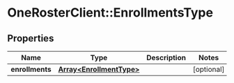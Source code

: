# OneRosterClient::EnrollmentsType

## Properties
Name | Type | Description | Notes
------------ | ------------- | ------------- | -------------
**enrollments** | [**Array&lt;EnrollmentType&gt;**](EnrollmentType.md) |  | [optional] 

